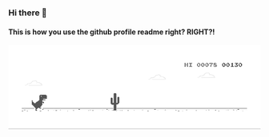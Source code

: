 ### Hi there 👋
#### This is how you use the github profile readme right? RIGHT?!
![image](https://github.com/gareth-johnstone/gareth-johnstone/blob/master/dino.gif)
